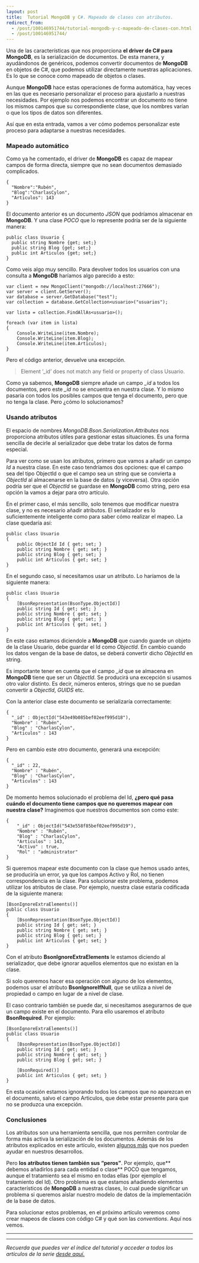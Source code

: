 ```yaml
---
layout: post
title:  Tutorial MongoDB y C#. Mapeado de clases con atributos.
redirect_from:
  - /post/100146951744/tutorial-mongodb-y-c-mapeado-de-clases-con.html
  - /post/100146951744/
---
```



<p>Una de las características que nos proporciona <strong>el driver de C# para MongoDB</strong>, es la serialización de documentos. De esta manera, y ayudándonos de genéricos, podemos convertir documentos de <strong>MongoDB</strong> en objetos de C#, que podemos utilizar directamente nuestras aplicaciones. Es lo que se conoce como mapeado de objetos o clases.</p>

<p>Aunque <strong>MongoDB</strong> hace estas operaciones de forma automática, hay veces en las que es necesario personalizar el proceso para ajustarlo a nuestras necesidades. Por ejemplo nos podemos encontrar un documento no tiene los mismos campos que su correspondiente clase, que los nombres varían o que los tipos de datos son diferentes.</p>

<p>Así que en esta entrada, vamos a ver cómo podemos personalizar este proceso para adaptarse a nuestras necesidades.</p>

<h3>Mapeado automático</h3>

<p>Como ya he comentado, el driver de <strong>MongoDB</strong> es capaz de mapear campos de forma directa, siempre que no sean documentos demasiado complicados.</p>

<pre><code>{
  "Nombre":"Rubén",
  "Blog":"CharlasCylon",
  "Articulos": 143
}
</code></pre>

<p>El documento anterior es un documento <em>JSON</em> que podríamos almacenar en <strong>MongoDB</strong>. Y una clase <em>POCO</em> que lo represente podría ser de la siguiente manera:</p>

<pre><code>public class Usuario {
  public string Nombre {get; set;}
  public string Blog {get; set;}
  public int Articulos {get; set;}
}
</code></pre>

<p>Como veis algo muy sencillo. Para devolver todos los usuarios con una consulta a <strong>MongoDB</strong> haríamos algo parecido a esto:</p>

<pre><code>var client = new MongoClient("mongodb://localhost:27666");
var server = client.GetServer();
var database = server.GetDatabase("test");
var collection = database.GetCollection&lt;usuario&gt;("usuarios");

var lista = collection.FindAllAs&lt;usuario&gt;();

foreach (var item in lista)
{
    Console.WriteLine(item.Nombre);
    Console.WriteLine(item.Blog);
    Console.WriteLine(item.Articulos);
}
</code></pre>

<p>Pero el código anterior, devuelve una excepción.</p>

<blockquote>
  <p>Element &rsquo;_id&rsquo; does not match any field or property of class Usuario.</p>
</blockquote>

<p>Como ya sabemos, <strong>MongoDB</strong> siempre añade un campo <em>_id</em> a todos los documentos, pero este <em>_id</em> no se encuentra en nuestra clase. Y lo mismo pasaría con todos los posibles campos que tenga el documento, pero que no tenga la clase. Pero ¿cómo lo solucionamos?</p>

<h3>Usando atributos</h3>

<p>El espacio de nombres <em>MongoDB.Bson.Serialization.Attributes</em> nos proporciona atributos útiles para gestionar estas situaciones. Es una forma sencilla de decirle al serializador que debe tratar los datos de forma especial.</p>

<p>Para ver como se usan los atributos, primero que vamos a añadir un campo <em>Id</em> a nuestra clase. En este caso tendríamos dos opciones: que el campo sea del tipo ObjectId o que el campo sea un string que se convierta a <em>ObjectId</em> al almacenarse en la base de datos (y viceversa). Otra opción podría ser que el <em>ObjectId</em> se guardase en <strong>MongoDB</strong> como string, pero esa opción la vamos a dejar para otro artículo.</p>

<p>En el primer caso, el más sencillo, solo tenemos que modificar nuestra clase, y no es necesario añadir atributos. El serializador es lo suficientemente inteligente como para saber cómo realizar el mapeo. La clase quedaría así:</p>

<pre><code>public class Usuario
{
    public ObjectId Id { get; set; }
    public string Nombre { get; set; }
    public string Blog { get; set; }
    public int Articulos { get; set; }
} 
</code></pre>

<p>En el segundo caso, sí necesitamos usar un atributo. Lo haríamos de la siguiente manera:</p>

<pre><code>public class Usuario
{
    [BsonRepresentation(BsonType.ObjectId)]
    public string Id { get; set; }
    public string Nombre { get; set; }
    public string Blog { get; set; }
    public int Articulos { get; set; }
}
</code></pre>

<p>En este caso estamos diciendole a <strong>MongoDB</strong> que cuando guarde un objeto de la clase Usuario, debe guardar el Id como <em>ObjectId</em>. En cambio cuando los datos vengan de la base de datos, se deberá convertir dicho <em>ObjectId</em> en string.</p>

<p>Es importante tener en cuenta que el campo <em>_id</em> que se almacena en <strong>MongoDB</strong> tiene que ser un <em>ObjectId</em>. Se producirá una excepción si usamos otro valor distinto. Es decir, números enteros, strings que no se puedan convertir a <em>ObjectId</em>, <em>GUIDS</em> etc.</p>

<p>Con la anterior clase este documento se serializaría correctamente:</p>

<pre><code>{
  "_id" : ObjectId("543e49b085bef02eef995d18"),
  "Nombre" : "Rubén",
  "Blog" : "CharlasCylon",
  "Articulos" : 143
}
</code></pre>

<p>Pero en cambio este otro documento, generará una excepción:</p>

<pre><code>{
  "_id" : 22,
  "Nombre" : "Rubén",
  "Blog" : "CharlasCylon",
  "Articulos" : 143
}
</code></pre>

<p>De momento hemos solucionado el problema del Id, <strong>¿pero qué pasa cuándo el documento tiene campos que no queremos mapear con nuestra clase?</strong> Imaginemos que nuestros documentos son como este:</p>

<pre><code>{
    "_id" : ObjectId("543e558f85bef02eef995d19"),
    "Nombre" : "Rubén",
    "Blog" : "CharlasCylon",
    "Articulos" : 143,
    "Activo" : true,
    "Rol" : "administrator"
}
</code></pre>

<p>Si queremos mapear este documento con la clase que hemos usado antes, se produciría un error, ya que los campos Activo y Rol, no tienen correspondencia en la clase. Para solucionar este problema, podemos utilizar los atributos de clase. Por ejemplo, nuestra clase estaría codificada de la siguiente manera:</p>

<pre><code>[BsonIgnoreExtraElements()]
public class Usuario
{
    [BsonRepresentation(BsonType.ObjectId)]
    public string Id { get; set; }
    public string Nombre { get; set; }
    public string Blog { get; set; }
    public int Articulos { get; set; }
}
</code></pre>

<p>Con el atributo <strong>BsonIgnoreExtraElements</strong> le estamos diciendo al serializador, que debe ignorar aquellos elementos que no existan en la clase.</p>

<p>Si solo queremos hacer esa operación con alguno de los elementos, podemos usar el atributo <strong>BsonIgnoreIfNull</strong>, que se utiliza a nivel de propiedad o campo en lugar de a nivel de clase.</p>

<p>El caso contrario también se puede dar,  si necesitamos asegurarnos de que un campo existe en el documento. Para ello usaremos el atributo <strong>BsonRequired</strong>. Por ejemplo:</p>

<pre><code>[BsonIgnoreExtraElements()]
public class Usuario
{
    [BsonRepresentation(BsonType.ObjectId)]
    public string Id { get; set; }
    public string Nombre { get; set; }
    public string Blog { get; set; }  

    [BsonRequired()]
    public int Articulos { get; set; }
}
</code></pre>

<p>En esta ocasión estamos ignorando todos los campos que no aparezcan en el documento, salvo el campo Articulos, que debe estar presente para que no se produzca una excepción.</p>

<h3>Conclusiones</h3>

<p>Los atributos son una herramienta sencilla, que nos permiten controlar de forma más activa la serialización de los documentos. Además de los atributos explicados en este artículo, existen <a href="http://api.mongodb.org/csharp/1.1/html/7c3829d2-ad42-6bbc-40c6-c2adca36078b.htm">algunos más</a> que nos pueden ayudar en nuestros desarrollos.</p>

<p>Pero <strong>los atributos tienen también sus &ldquo;peros&rdquo;</strong>. Por ejemplo, que** debemos añadirlos para cada entidad o clase** POCO que tengamos, aunque el tratamiento sea el mismo en todas ellas (por ejemplo el tratamiento del Id). Otro problema es que estamos añadiendo elementos característicos de <strong>MongoDB</strong> a nuestras clases, lo cual puede significar un problema si queremos aislar nuestro modelo de datos de la implementación de la base de datos.</p>

<p>Para solucionar estos problemas, en el próximo artículo veremos como crear mapeos de clases con código C# y qué son las <em>conventions</em>. Aquí nos vemos.</p>

* * * * *

* * * * *

*Recuerda que puedes ver el índice del tutorial y acceder a todos los
artículos de la serie [desde aquí.](http://charlascylon.com/tutorialmongo)*
